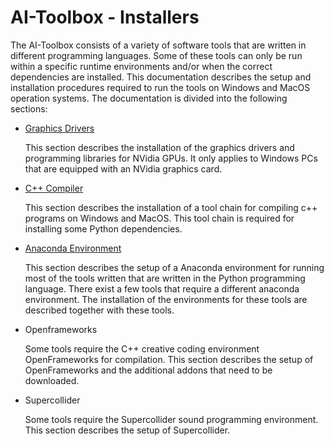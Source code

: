 # AI-Toolbox - Installers

The AI-Toolbox consists of a variety of software tools that are written in different programming languages. Some of these tools can only be run within a specific runtime environments and/or when the correct dependencies are installed. This documentation describes the setup and installation procedures required to run the tools on Windows and MacOS operation systems. The documentation is divided into the following sections:

- [Graphics Drivers](README_graphics.md)

  This section describes the installation of the graphics drivers and programming libraries for NVidia GPUs. It only applies to Windows PCs that are equipped with an NVidia graphics card.

- [C++ Compiler](README_cplusplus_compiler.md)

  This section describes the installation of a tool chain for compiling c++ programs on Windows and MacOS. This tool chain is required for installing some Python dependencies. 

- [Anaconda Environment](README_anaconda.md)

  This section describes the setup of a Anaconda environment for running most of the tools written that are written in the Python programming language. There exist a few tools that require a different anaconda environment. The installation of the environments for these tools are described together with these tools.

- Openframeworks

  Some tools require the C++ creative coding environment OpenFrameworks for compilation. This section describes the setup of OpenFrameworks and the additional addons that need to be downloaded. 

- Supercollider

  Some tools require the Supercollider sound programming environment. This section describes the setup of Supercollider.

